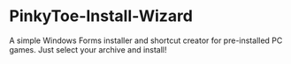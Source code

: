# PinkyToe-Install-Wizard
A simple Windows Forms installer and shortcut creator for pre-installed PC games. Just select your archive and install!
